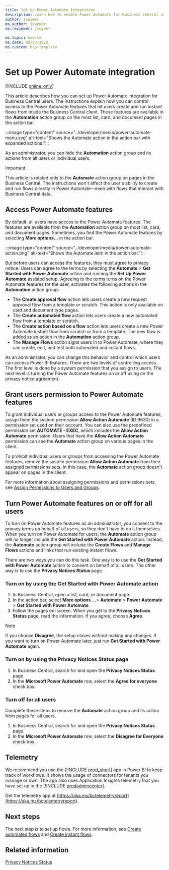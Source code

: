 ```yaml
---
title: Set Up Power Automate Integration 
description: Learn how to enable Power Automate for Business Central users.
author: jswymer
ms.author: jswymer 
ms.reviewer: jswymer

ms.topic: how-to 
ms.date: 05/23/2023
ms.custom: bap-template 
---
```

# Set up Power Automate integration 

[!INCLUDE [online_only](../developer/includes/online_only.md)]

This article describes how you can set up Power Automate integration for Business Central users. The instructions explain how you can control access to the Power Automate features that let users create and run instant flows from inside the Business Central client. These features are available in the **Automation** action group on the most list, card, and document pages in the action bar .

:::image type="content" source="../developer/media/power-automate-menu.svg" alt-text="Shows the Automate action in the action bar with expanded actions.":::

As an administrator, you can hide the **Automation** action group and its actions from all users or individual users.

> [!IMPORTANT]
> This article is related only to the **Automate** action group on pages in the Business Central. The instructions won't affect the user's ability to create and run flows directly in Power Automate&mdash;even with flows that interact with Business Central data.

## Access Power Automate features

By default, all users have access to the Power Automate features. The features are available from the **Automation** action group on most list, card, and document pages. Sometimes, you find the Power Automate features by selecting **More options...** in the action bar.

 :::image type="content" source="../developer/media/power-automate-action.png" alt-text="Shows the Automate item in the action bar.":::

But before users can access the features, they must agree to privacy notice. Users can agree to the terms by selecting the **Automate** > **Get Started with Power Automate** action and running the **Set Up Power Automate** assisted setup. Agreeing to the terms turns on the Power Automate features for the user, activates the following actions in the **Automation** action group: 

- The **Create approval flow** action lets users create a new request approval flow from a template or scratch. This action is only available on card and document type pages.
- The **Create automated flow** action lets users create a new automated flow from a template or scratch.
- The **Create action based on a flow** action lets users create a new Power Automate instant flow from scratch or from a template. The new flow is added as an action in the **Automation** action group.
- The **Manage Flows** action signs users in to Power Automate, where they can create, edit, and test both automated and instant flows.

As an administrator, you can change this behavior and control which users can access Power BI features. There are two levels of controlling access. The first level is done by a system permission that you assign to users. The next level is turning the Power Automate features on or off using on the privacy notice agreement.

## Grant users permission to Power Automate features

To grant individual users or groups access to the Power Automate features, assign them the system permission **Allow Action Automate** (ID 9630) in a permission set used on their account. You can also use the predefined permission set **AUTOMATE - EXEC**, which includes the **Allow Action Automate** permission. Users that have the **Allow Action Automate** permission can see the **Automate** action group on various pages in the client. 

To prohibit individual users or groups from accessing the Power Automate features, remove the system permission **Allow Action Automate** from their assigned permissions sets. In this case, the **Automate** action group doesn't appear on pages in the client.

For more information about assigning permissions and permissions sets, see [Assign Permissions to Users and Groups](/dynamics365/business-central/ui-define-granular-permissions).

## Turn Power Automate features on or off for all users

To turn on Power Automate features as an administrator, you consent to the privacy terms on behalf of all users, so they don't have to do it themselves. When you turn on Power Automate for users, the **Automate** action group will no longer include the **Get Started with Power Automate** action. Instead, the **Automate** action group will include the **Create Flows** and **Manage Flows** actions and links that run existing instant flows.

There are two ways you can do this task. One way is to use the **Get Started with Power Automate** action to consent on behalf of all users. The other way is to use the **Privacy Notices Status** page.

### Turn on by using the Get Started with Power Automate action

1. In Business Central, open a list, card, or document page.
2. In the action bar, select **More options ...**> **Automate** > **Power Automate** > **Get Started with Power Automate**.
3. Follow the pages on-screen. When you get to the **Privacy Notices Status** page, read the information. If you agree, choose **Agree**.

> [!NOTE]
> If you choose **Disagree**, the setup closes without making any changes. If you want to turn on Power Automate later, just run **Get Started with Power Automate** again.

### Turn on by using the Privacy Notices Status page

1. In Business Central, search for and open the **Privacy Notices Status** page.
2. In the **Microsoft Power Automate** row, select the **Agree for everyone** check box.

### Turn off for all users

Complete these steps to remove the **Automate** action group and its action from pages for all users.

1. In Business Central, search for and open the **Privacy Notices Status** page.
2. In the **Microsoft Power Automate** row, select the **Disagree for Everyone** check box.

## Telemetry

We recommend you use the [!INCLUDE [prod_short](../includes/prod_short.md)] app in Power BI to keep track of workflows. It shows the usage of connectors for tenants you manage or own. The app also uses Application Insights​ telemetry that​ you have set up in the [!INCLUDE [prodadmincenter](../developer/includes/prodadmincenter.md)].  

Get the telemetry app at [https://aka.ms/bctelemetryreport](https://aka.ms/bctelemetryreport).

## Next steps

The next step is to set up flows. For more information, see [Create automated flows](automate-workflows.md) and [Create instant flows](instant-flows.md).

## Related information

[Privacy Notices Status](/dynamics365/business-central/privacy-notices-status)  
